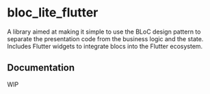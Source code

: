 # bloc_lite_flutter

A library aimed at making it simple to use the BLoC design pattern to separate the presentation code from the business logic and the state. Includes Flutter widgets to integrate blocs into the Flutter ecosystem.

## Documentation

WIP
